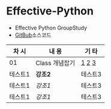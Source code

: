 # Effective-Python
+ Effective Python GroupStudy
+ [GitBub](https://github.com/gilbutITbook/080235)소스코드


|차 시|내 용 |기 타|
|---|---|---|
|01|Class 개념잡기|[1](https://github.com/Raziel-JKM/Effective-Python/blob/main/Doc/01.Class%20Practice.ipynb) [2](https://github.com/Raziel-JKM/Effective-Python/blob/main/Doc/01.Class%20Practice(2).ipynb) [3](https://github.com/Raziel-JKM/Effective-Python/blob/main/Doc/01%20-1%20Class_%EB%A1%9C_%EC%9E%90%EB%8F%99%EC%B0%A8_%EA%B5%AC%EC%84%B1%ED%95%B4%EB%B3%B4%EA%B8%B0.ipynb)|
|테스트1|**강조2**|테스트3|
|테스트1|*강조1*|테스트3|
|테스트1|*강조1*|테스트3|

